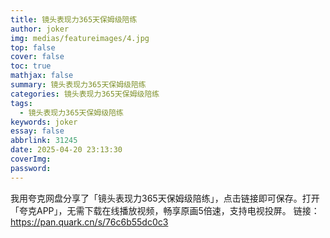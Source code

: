 ```yaml
---
title: 镜头表现力365天保姆级陪练
author: joker
img: medias/featureimages/4.jpg
top: false
cover: false
toc: true
mathjax: false
summary: 镜头表现力365天保姆级陪练
categories: 镜头表现力365天保姆级陪练
tags:
  - 镜头表现力365天保姆级陪练
keywords: joker
essay: false
abbrlink: 31245
date: 2025-04-20 23:13:30
coverImg:
password:
---
```


我用夸克网盘分享了「镜头表现力365天保姆级陪练」，点击链接即可保存。打开「夸克APP」，无需下载在线播放视频，畅享原画5倍速，支持电视投屏。
链接：https://pan.quark.cn/s/76c6b55dc0c3
